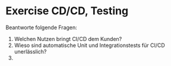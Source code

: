 # Exercise CD/CD, Testing
Beantworte folgende Fragen:
1. Welchen Nutzen bringt CI/CD dem Kunden?
2. Wieso sind automatische Unit und Integrationstests für CI/CD unerlässlich?
3. 
